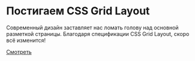 Постигаем CSS Grid Layout
========================

Современный дизайн заставляет нас ломать голову над основной разметкой страницы. Благодаря спецификации CSS Grid Layout, скоро всё изменится!

[Смотреть](http://meuwka.github.io/css-grid-layout/)
